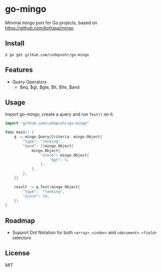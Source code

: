 # go-mingo
Minimal mingo port for Go projects, based on https://github.com/kofrasa/mingo

## Install
```$ go get github.com/codepushr/go-mingo```

## Features
- Query Operators
  - $eq, $gt, $gte, $lt, $lte, $and

## Usage
Import go-mingo, create a query and run `Test()` on it.
```go
import "github.com/codepushr/go-mingo"

func main() {
    q := mingo.Query{Criteria: mingo.Object{
        "type": "ranking",
        "$and": []mingo.Object{
            mingo.Object{
                "score": mingo.Object{
                    "$gt": 5,
                },
            },
        },
    }} 

    result := q.Test(mingo.Object{
        "type":  "ranking",
        "score": 10,
    })
}
```

## Roadmap
- Support Dot Notation for both _`<array>.<index>`_ and _`<document>.<field>`_ selectors

## License
MIT
